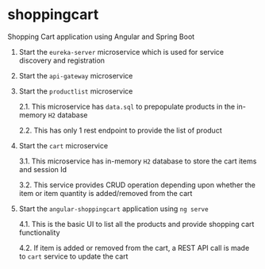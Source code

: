 # shoppingcart
Shopping Cart application using Angular and Spring Boot

1. Start the `eureka-server` microservice which is used for service discovery and registration

2. Start the `api-gateway` microservice

3. Start the `productlist` microservice

    2.1. This microservice has `data.sql` to prepopulate products in the in-memory `H2` database
  
    2.2. This has only 1 rest endpoint to provide the list of product

4. Start the `cart` microservice

    3.1. This microservice has in-memory `H2` database to store the cart items and session Id
  
    3.2. This service provides CRUD operation depending upon whether the item or item quantity is added/removed from the cart

5. Start the `angular-shoppingcart` application using `ng serve`

    4.1. This is the basic UI to list all the products and provide shopping cart functionality
  
    4.2. If item is added or removed from the cart, a REST API call is made to `cart` service to update the cart
    
    
